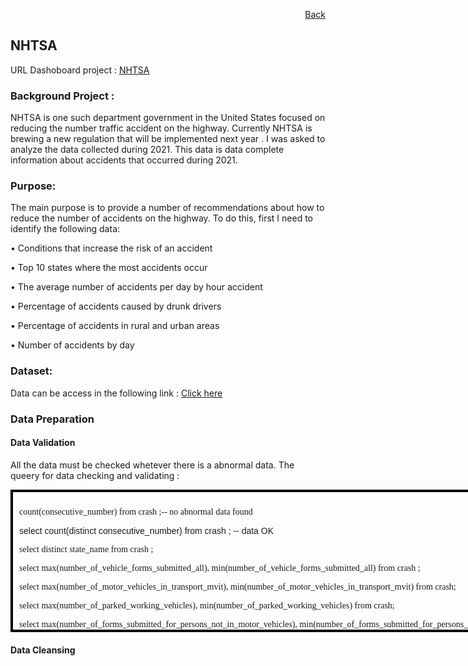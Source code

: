 <p align="right"> <a href="https://achmadirfana.github.io/portofolio/portfolio-NHTSA.html">Back</a></p>


<h2> NHTSA</h2>
<p> URL Dashoboard project : <a href="https://app.powerbi.com/view?r=eyJrIjoiMjI5NDY4NGMtNjg2Zi00ZjA1LWI4Y2UtYWJjOTNhZDYxNmU0IiwidCI6ImRmODY3OWNkLWE4MGUtNDVkOC05OWFjLWM4M2VkN2ZmOTVhMCJ9">NHTSA</a></p>
<h3> Background Project :</h3>
<p> NHTSA is one such department government in the United States focused on reducing the number
traffic accident on the highway.
Currently NHTSA is brewing a new regulation that will be implemented next year
. I was asked to
analyze the data collected during 2021. This data is data
complete information about accidents that occurred during 2021.</p>
<h3>Purpose:</h3>
<p> The main purpose is to provide a number of recommendations
about how to reduce the number of accidents on the highway. To do this,
first I  need to identify the following data:</p>
<p>•  Conditions that increase the risk of an accident </p>
<p>•  Top 10 states where the most accidents occur </p>
<p>•  The average number of accidents per day by hour accident </p>
<p>•  Percentage of accidents caused by drunk drivers </p>
<p>•  Percentage of accidents in rural and urban areas </p>
<p>•  Number of accidents by day </p>


<h3>Dataset:</h3>
<p>Data can be access in the following link : <a href="https://drive.google.com/file/d/1wiFf1VpFRXXUz9XpHjb--6vFDoNiCVDK/view?usp=sharing">Click here</a></p>
<h3>Data Preparation</h3>
<h4>Data Validation</h4>
<p> All the data must be checked whetever there is a abnormal data. The  queery for data checking and validating :</p>
<div style="height:200px;width:1000px;overflow:auto;border:4px solid black;padding:2%">
<p style="font-family:verdana"> count(consecutive_number) from crash ;-- no abnormal data found </p>
<p style="font-family: Arial"> select count(distinct consecutive_number) from crash ; -- data OK </p>
<p style="font-family:verdana"> select  distinct state_name from crash ;</p>
<p style="font-family:verdana"> select  max(number_of_vehicle_forms_submitted_all), min(number_of_vehicle_forms_submitted_all) from crash ;</p>
<p style="font-family:verdana"> select  max(number_of_motor_vehicles_in_transport_mvit), min(number_of_motor_vehicles_in_transport_mvit) from crash;</p>
<p style="font-family:verdana"> select  max(number_of_parked_working_vehicles), min(number_of_parked_working_vehicles) from crash;</p>
<p style="font-family:verdana"> select  max(number_of_forms_submitted_for_persons_not_in_motor_vehicles), min(number_of_forms_submitted_for_persons_not_in_motor_vehicles) from crash  ;</p>
<p style="font-family:verdana"> select  max(number_of_persons_in_motor_vehicles_in_transport_mvit), <p style="font-family:verdana"> min(number_of_persons_in_motor_vehicles_in_transport_mvit) from crash ;</p>
<p style="font-family:verdana"> select  max(number_of_persons_not_in_motor_vehicles_in_transport_mvit), min(number_of_persons_not_in_motor_vehicles_in_transport_mvit) from crash ;</p>
<p style="font-family:verdana"> select distinct land_use_name from crash ;</p>
<p style="font-family:verdana"> select distinct functional_system_name from crash ;</p>
<p style="font-family:verdana"> select min(milepoint),max(milepoint) from crash ;</p>
<p style="font-family:verdana"> select distinct manner_of_collision_name from crash ;</p>
<p style="font-family:verdana"> select distinct type_of_intersection_name from crash   ;</p>
<p style="font-family:verdana"> select distinct light_condition_name from crash ;</p>
<p style="font-family:verdana"> select distinct atmospheric_conditions_1_name from crash ;</p>
<p style="font-family:verdana"> select distinct number_of_fatalities from crash   ;</p>
<p style="font-family:verdana"> select distinct number_of_drunk_drivers from crash  ;</p>
<p style="font-family:verdana"> select min(timestamp_of_crash),max(timestamp_of_crash) from crash  ; -- ditemukan data timezonenya tidak sesuai dengan lokal time state amerika dan ada sebagian data di luar tahun 2021 </div>
  </div>

<h4>Data Cleansing</h4>

